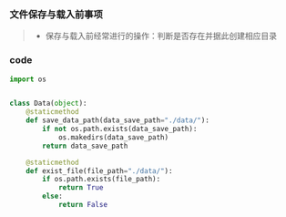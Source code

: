 ### 文件保存与载入前事项
> - 保存与载入前经常进行的操作：判断是否存在并据此创建相应目录
### code

```python
import os


class Data(object):
    @staticmethod
    def save_data_path(data_save_path="./data/"):
        if not os.path.exists(data_save_path):
            os.makedirs(data_save_path)
        return data_save_path

    @staticmethod
    def exist_file(file_path="./data/"):
        if os.path.exists(file_path):
            return True
        else:
            return False

```

